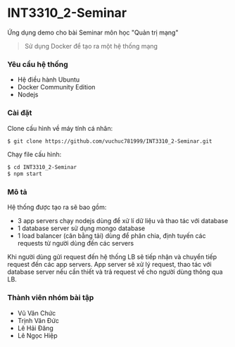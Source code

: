 # INT3310_2-Seminar
Ứng dụng demo cho bài Seminar môn học "Quản trị mạng"
> Sử dụng Docker để tạo ra một hệ thống mạng
### Yêu cầu hệ thống
- Hệ điều hành Ubuntu
- Docker Community Edition
- Nodejs
### Cài đặt
Clone cấu hình về máy tính cá nhân:
```sh
$ git clone https://github.com/vuchuc781999/INT3310_2-Seminar.git
```
Chạy file cấu hình:
```sh
$ cd INT3310_2-Seminar
$ npm start
```
### Mô tả
Hệ thống được tạo ra sẽ bao gồm:
- 3 app servers chạy nodejs dùng để xử lí dữ liệu và thao tác với database
- 1 database server sử dụng mongo database
- 1 load balancer (cân bằng tải) dùng để phân chia, định tuyến các requests từ người dùng đến các servers

Khi người dùng gửi request đến hệ thống LB sẽ tiếp nhận và chuyển tiếp request đến các app servers. App server sẽ xử lý request, thao tác với database server nếu cần thiết và trả request về cho người dùng thông qua LB.
### Thành viên nhóm bài tập
- Vũ Văn Chức
- Trịnh Văn Đức
- Lê Hải Đăng
- Lê Ngọc Hiệp
